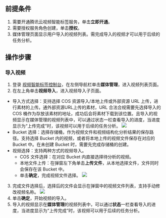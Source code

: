 ## 前提条件
1. 需要开通腾讯云视频智能标签服务，单击**立即开通**。
2. 需要授权服务角色创建，单击**授权**。
3. 媒体管理页面显示用户导入的视频列表。需完成导入的视频才可以用于后续的任务分析。

## 操作步骤
### 导入视频
1. 登录 [视频智能标签控制台](https://console.cloud.tencent.com/ai-media)，在左侧导航栏单击**媒体管理**，进入视频列表页面。
2. 在左上角单击**视频导入**，进入视频导入子页面。
 - 导入方式选择：支持选择 COS 资源导入/本地上传或外部资源 URL 上传，进行素材的上传。通外部资源URL上传的素材，URL 合法合规需要先选择导入的 COS 桶作为存放该素材的地址，成功后会将素材下载到该位置。且导入的视频显示在媒体管理的视频列表中，可以通过状态一栏查看导入的进度，当进度显示为“上传完成”时，该视频可以用于后续的任务分析。
![](https://qcloudimg.tencent-cloud.cn/raw/6f14e8bb5d991739ad85787621a67685.png)
 - Bucket 选择：选择存储桶，作为视频文件和视频结构化分析结果的保存路径。支持选择 Bucket 内的视频，或者将本地上传的视频文件保存在对应的 Bucket 中。在未创建 Bucket 时，需要先完成存储桶的创建。
 - 视频选择：支持两种方式的视频导入。
	 - COS 文件选择：在对应 Bucket 内直接选择待分析的视频。
	 - 本地文件上传：在弹窗左下角单击**上传文件**，从本地选择文件，文件同时会保存在该 Bucket 中。
	 - 单击**确定**，完成视频文件选择。
![](https://qcloudimg.tencent-cloud.cn/raw/da75d721fe9a25e9421c82f699be9ef0.png)
3. 完成文件选择后，选择后的文件会显示在弹窗中的视频文件列表，支持手动修改视频名称。
![](https://qcloudimg.tencent-cloud.cn/raw/c3e51c4a3d55bb0166a0d8bba35ca36f.png)
4. 单击**确定**，开始视频的导入。
5. 导入的视频显示在**媒体管理**的视频列表中，可以通过**状态**一栏查看导入的进度，当进度显示为“上传完成”时，该视频可以用于后续的任务分析。




